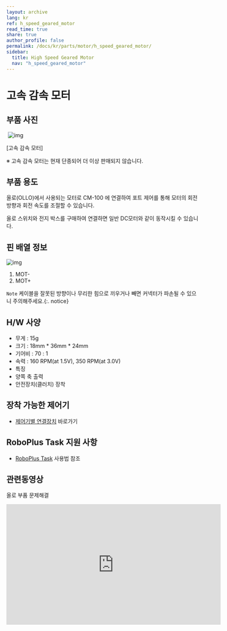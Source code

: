 ```yaml
---
layout: archive
lang: kr
ref: h_speed_geared_motor
read_time: true
share: true
author_profile: false
permalink: /docs/kr/parts/motor/h_speed_geared_motor/
sidebar:
  title: High Speed Geared Motor
  nav: "h_speed_geared_motor"
---
```

# 고속 감속 모터

## 부품 사진

​        ![img](/assets/images/parts/motor/h_speed_geared_motor_product.png)

[고속 감속 모터]

※ 고속 감속 모터는 현재 단종되어 더 이상 판매되지 않습니다.

## 부품 용도

올로(OLLO)에서 사용되는 모터로 CM-100 에 연결하여 포트 제어를 통해 모터의 회전 방향과 회전 속도를 조절할 수 있습니다.

올로 스위치와 전지 박스를 구매하여 연결하면 일반 DC모터와 같이 동작시킬 수 있습니다.



## 핀 배열 정보

![img](/assets/images/parts/motor/h_speed_geared_motor_pinout.png)

1. MOT-
2. MOT+

`Note` 케이블을 잘못된 방향이나 무리한 힘으로 끼우거나 빼면 커넥터가 파손될 수 있으니 주의해주세요.{:. notice}

## H/W 사양

- 무게 : 15g
- 크기 : 18mm * 36mm * 24mm
- 기어비 :  70 : 1
- 속력 : 160 RPM(at 1.5V), 350 RPM(at 3.0V)
- 특징
- 양쪽 축 출력
- 안전장치(클러치) 장착



## 장착 가능한 제어기

- [제어기별 연결장치] 바로가기

## RoboPlus Task 지원 사항

- [RoboPlus Task] 사용법 참조



## 관련동영상

 올로 부품 문제해결

<iframe width="560" height="315" src="https://www.youtube.com/embed/-qRy_NDd5eU" frameborder="0" allowfullscreen></iframe>

 [제어기별 연결장치]: ???
 [RoboPlus Task]: ???
